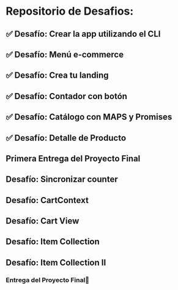 # Repositorio de Desafios:

## ✅ Desafío: Crear la app utilizando el CLI

## ✅ Desafío: Menú e-commerce

## ✅ Desafío: Crea tu landing

## ✅ Desafío: Contador con botón

## ✅ Desafío: Catálogo con MAPS y Promises

## ✅ Desafío: Detalle de Producto

## Primera Entrega del Proyecto Final

## Desafío: Sincronizar counter

## Desafío: CartContext

## Desafío: Cart View

## Desafío: Item Collection

## Desafío: Item Collection II

### Entrega del Proyecto Final🧨
